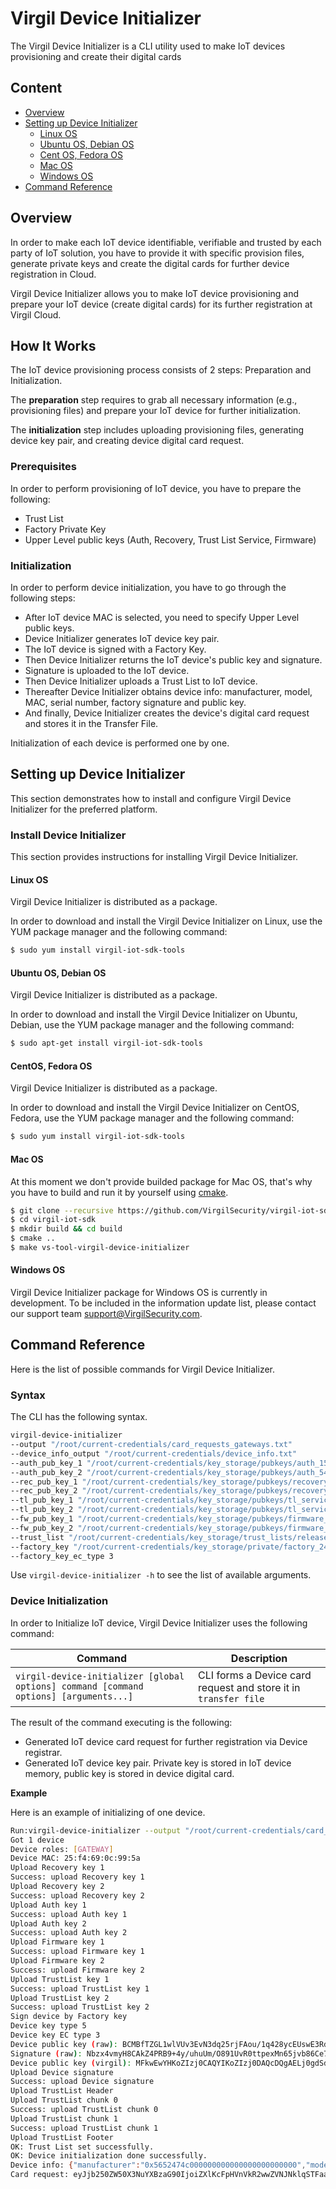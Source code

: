 # Virgil Device Initializer
The Virgil Device Initializer is a CLI utility used to make IoT devices provisioning and create their digital cards

## Content
- [Overview](#Overview)
- [Setting up Device Initializer](#setting-up-device-initializer)
  - [Linux OS](#linux-os)
  - [Ubuntu OS, Debian OS](#ubuntu-os-debian-os)
  - [Cent OS, Fedora OS](#cent-os-fedora-os)
  - [Mac OS](#mac-os)
  - [Windows OS](#windows-os)
- [Command Reference](#command-reference)

## Overview
In order to make each IoT device identifiable, verifiable and trusted by each party of IoT solution, you have to provide it with specific provision files, generate private keys and create the digital cards for further device registration in Cloud.

Virgil Device Initializer allows you to make IoT device provisioning and prepare your IoT device (create digital cards) for its further registration at Virgil Cloud.

## How It Works
The IoT device provisioning process consists of 2 steps: Preparation and Initialization.

The **preparation** step requires to grab all necessary information (e.g., provisioning files) and prepare your IoT device for further initialization.

The **initialization** step includes uploading provisioning files, generating device key pair, and creating device digital card request.

### Prerequisites
In order to perform provisioning of IoT device, you have to prepare the following:
- Trust List
- Factory Private Key
- Upper Level public keys (Auth, Recovery, Trust List Service, Firmware)

### Initialization
In order to perform device initialization, you have to go through the following steps:
- After IoT device MAC is selected, you need to specify Upper Level public keys.
- Device Initializer generates IoT device key pair.
- The IoT device is signed with a Factory Key.
- Then Device Initializer returns the IoT device's public key and signature.
- Signature is uploaded to the IoT device.
- Then Device Initializer uploads a Trust List to IoT device.
- Thereafter Device Initializer obtains device info: manufacturer, model, MAC, serial number, factory signature and public key.
- And finally, Device Initializer creates the device's digital card request and stores it in the Transfer File.

Initialization of each device is performed one by one.

## Setting up Device Initializer
This section demonstrates how to install and configure Virgil Device Initializer for the preferred platform.

### Install Device Initializer
This section provides instructions for installing Virgil Device Initializer.

#### Linux OS
Virgil Device Initializer is distributed as a package.

In order to download and install the Virgil Device Initializer on Linux, use the YUM package manager and the following command:

```bash
$ sudo yum install virgil-iot-sdk-tools
```
#### Ubuntu OS, Debian OS
Virgil Device Initializer is distributed as a package.

In order to download and install the Virgil Device Initializer on Ubuntu, Debian, use the YUM package manager and the following command:
```bash
$ sudo apt-get install virgil-iot-sdk-tools
```

#### CentOS, Fedora OS
Virgil Device Initializer is distributed as a package.

In order to download and install the Virgil Device Initializer on CentOS, Fedora, use the YUM package manager and the following command:

```bash
$ sudo yum install virgil-iot-sdk-tools
```

#### Mac OS
At this moment we don't provide builded package for Mac OS, that's why you have to build and run it by yourself using [cmake](https://cmake.org).

```bash
$ git clone --recursive https://github.com/VirgilSecurity/virgil-iot-sdk.git
$ cd virgil-iot-sdk
$ mkdir build && cd build
$ cmake ..
$ make vs-tool-virgil-device-initializer
```

#### Windows OS
Virgil Device Initializer package for Windows OS is currently in development. To be included in the information update list, please contact our support team support@VirgilSecurity.com.

## Command Reference
Here is the list of possible commands for Virgil Device Initializer.

### Syntax
The CLI has the following syntax.

```bash
virgil-device-initializer
--output "/root/current-credentials/card_requests_gateways.txt"
--device_info_output "/root/current-credentials/device_info.txt"
--auth_pub_key_1 "/root/current-credentials/key_storage/pubkeys/auth_15918_auth2.pub"
--auth_pub_key_2 "/root/current-credentials/key_storage/pubkeys/auth_54929_auth1.pub"
--rec_pub_key_1 "/root/current-credentials/key_storage/pubkeys/recovery_10514_recovery1.pub"
--rec_pub_key_2 "/root/current-credentials/key_storage/pubkeys/recovery_8644_recovery2.pub"
--tl_pub_key_1 "/root/current-credentials/key_storage/pubkeys/tl_service_23138_tl2.pub"
--tl_pub_key_2 "/root/current-credentials/key_storage/pubkeys/tl_service_41287_tl1.pub"
--fw_pub_key_1 "/root/current-credentials/key_storage/pubkeys/firmware_57637_firmware1.pub"
--fw_pub_key_2 "/root/current-credentials/key_storage/pubkeys/firmware_62881_firmware2.pub"
--trust_list "/root/current-credentials/key_storage/trust_lists/release/TrustList_16568.tl"
--factory_key "/root/current-credentials/key_storage/private/factory_24251_factory.key"
--factory_key_ec_type 3
```
Use  ```virgil-device-initializer -h```   to see the list of available arguments.

### Device Initialization
In order to Initialize IoT device, Virgil Device Initializer uses the following command:

| Command                                                                                   | Description                                                         |
|-------------------------------------------------------------------------------------------|---------------------------------------------------------------------|
| ```virgil-device-initializer [global options] command [command options] [arguments...]``` | CLI forms a Device card request and store it in ```transfer file``` |

The result of the command executing is the following:

- Generated IoT device card request for further registration via Device registrar.
- Generated IoT device key pair. Private key is stored in IoT device memory, public key is stored in device digital card.

**Example**

Here is an example of initializing of one device.

```bash
Run:virgil-device-initializer --output "/root/current-credentials/card_requests_gateways.txt" --device_info_output "/root/current-credentials/device_info.txt" --file_transfer_key "/root/current-credentials/factory-file-transfer/factory-sender-key/private.key" --file_transfer_key_pass "qweASD123" --file_recipient_key "/root/current-credentials/factory-file-transfer/registrar-key/public.key" --auth_pub_key_1 "/root/current-credentials/key_storage/pubkeys/auth_15918_auth2.pub" --auth_pub_key_2 "/root/current-credentials/key_storage/pubkeys/auth_54929_auth1.pub" --rec_pub_key_1 "/root/current-credentials/key_storage/pubkeys/recovery_10514_recovery1.pub" --rec_pub_key_2 "/root/current-credentials/key_storage/pubkeys/recovery_8644_recovery2.pub" --tl_pub_key_1 "/root/current-credentials/key_storage/pubkeys/tl_service_23138_tl2.pub" --tl_pub_key_2 "/root/current-credentials/key_storage/pubkeys/tl_service_41287_tl1.pub" --fw_pub_key_1 "/root/current-credentials/key_storage/pubkeys/firmware_57637_firmware1.pub" --fw_pub_key_2 "/root/current-credentials/key_storage/pubkeys/firmware_62881_firmware2.pub" --trust_list "/root/current-credentials/key_storage/trust_lists/release/TrustList_16568.tl" --factory_key "/root/current-credentials/key_storage/private/factory_24251_factory.key" --factory_key_ec_type 3
Got 1 device
Device roles: [GATEWAY]
Device MAC: 25:f4:69:0c:99:5a
Upload Recovery key 1
Success: upload Recovery key 1
Upload Recovery key 2
Success: upload Recovery key 2
Upload Auth key 1
Success: upload Auth key 1
Upload Auth key 2
Success: upload Auth key 2
Upload Firmware key 1
Success: upload Firmware key 1
Upload Firmware key 2
Success: upload Firmware key 2
Upload TrustList key 1
Success: upload TrustList key 1
Upload TrustList key 2
Success: upload TrustList key 2
Sign device by Factory key
Device key type 5
Device key EC type 3
Device public key (raw): BCMBfTZGL1wlVUv3EvN3dq25rjFAou/1q428ycEUswE3Rd8YM7JUfrXJd8g9bBKALMWxzGbmQOf5+d4kmftVi8w=
Signature (raw): Nbzx4vmyH8CAkZ4PRB9+4y/uhuUm/O891UvR0ttpexMn65jvb86Ce7+i2u5GvZQR8NjyOGTQ0Qv94wYetFHW+A==
Device public key (virgil): MFkwEwYHKoZIzj0CAQYIKoZIzj0DAQcDQgAELj0gdSdRZWzwnVYwMUmC6s693yYaZ6Ahw2bc6MK9riy+vQGYt3rKBicEIyyPUZZAR0OR+ROfYaQIZBClyVPBDQ==
Upload Device signature
Success: upload Device signature
Upload TrustList Header
Upload TrustList chunk 0
Success: upload TrustList chunk 0
Upload TrustList chunk 1
Success: upload TrustList chunk 1
Upload TrustList Footer
OK: Trust List set successfully.
OK: Device initialization done successfully.
Device info: {"manufacturer":"0x5652474c000000000000000000000000","model":"0x43663031","roles":["GATEWAY"],"mac":"25:f4:69:0c:99:5a","serial":"JfRpDJlaAwMDAwMDAwMDAwMDAwMDAwMDAwMDAwMDAwM=","publicKeyTiny":"BCMBfTZGL1wlVUv3EvN3dq25rjFAou/1q428ycEUswE3Rd8YM7JUfrXJd8g9bBKALMWxzGbmQOf5+d4kmftVi8w=","signature":"Nbzx4vmyH8CAkZ4PRB9+4y/uhuUm/O891UvR0ttpexMn65jvb86Ce7+i2u5GvZQR8NjyOGTQ0Qv94wYetFHW+A==","key_type":5,"ec_type":3}
Card request: eyJjb250ZW50X3NuYXBzaG90IjoiZXlKcFpHVnVkR2wwZVNJNklqSTFaalEyT1RCak9UazFZVEF6TURNd016QXpNRE13TXpBek1E
```
